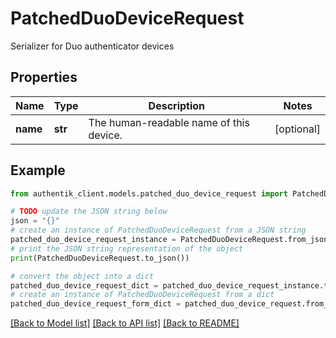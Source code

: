 # PatchedDuoDeviceRequest

Serializer for Duo authenticator devices

## Properties

Name | Type | Description | Notes
------------ | ------------- | ------------- | -------------
**name** | **str** | The human-readable name of this device. | [optional] 

## Example

```python
from authentik_client.models.patched_duo_device_request import PatchedDuoDeviceRequest

# TODO update the JSON string below
json = "{}"
# create an instance of PatchedDuoDeviceRequest from a JSON string
patched_duo_device_request_instance = PatchedDuoDeviceRequest.from_json(json)
# print the JSON string representation of the object
print(PatchedDuoDeviceRequest.to_json())

# convert the object into a dict
patched_duo_device_request_dict = patched_duo_device_request_instance.to_dict()
# create an instance of PatchedDuoDeviceRequest from a dict
patched_duo_device_request_form_dict = patched_duo_device_request.from_dict(patched_duo_device_request_dict)
```
[[Back to Model list]](../README.md#documentation-for-models) [[Back to API list]](../README.md#documentation-for-api-endpoints) [[Back to README]](../README.md)



